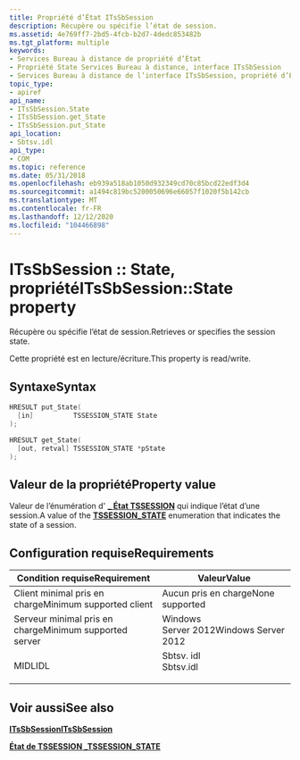 ```yaml
---
title: Propriété d’État ITsSbSession
description: Récupère ou spécifie l’état de session.
ms.assetid: 4e769ff7-2bd5-4fcb-b2d7-4dedc853482b
ms.tgt_platform: multiple
keywords:
- Services Bureau à distance de propriété d’État
- Propriété State Services Bureau à distance, interface ITsSbSession
- Services Bureau à distance de l’interface ITsSbSession, propriété d’État
topic_type:
- apiref
api_name:
- ITsSbSession.State
- ITsSbSession.get_State
- ITsSbSession.put_State
api_location:
- Sbtsv.idl
api_type:
- COM
ms.topic: reference
ms.date: 05/31/2018
ms.openlocfilehash: eb939a518ab1050d932349cd70c85bcd22edf3d4
ms.sourcegitcommit: a1494c819bc5200050696e66057f1020f5b142cb
ms.translationtype: MT
ms.contentlocale: fr-FR
ms.lasthandoff: 12/12/2020
ms.locfileid: "104466898"
---
```

# <a name="itssbsessionstate-property"></a><span data-ttu-id="7cd58-106">ITsSbSession :: State, propriété</span><span class="sxs-lookup"><span data-stu-id="7cd58-106">ITsSbSession::State property</span></span>

<span data-ttu-id="7cd58-107">Récupère ou spécifie l’état de session.</span><span class="sxs-lookup"><span data-stu-id="7cd58-107">Retrieves or specifies the session state.</span></span>

<span data-ttu-id="7cd58-108">Cette propriété est en lecture/écriture.</span><span class="sxs-lookup"><span data-stu-id="7cd58-108">This property is read/write.</span></span>

## <a name="syntax"></a><span data-ttu-id="7cd58-109">Syntaxe</span><span class="sxs-lookup"><span data-stu-id="7cd58-109">Syntax</span></span>


```C++
HRESULT put_State(
  [in]          TSSESSION_STATE State
);

HRESULT get_State(
  [out, retval] TSSESSION_STATE *pState
);
```



## <a name="property-value"></a><span data-ttu-id="7cd58-110">Valeur de la propriété</span><span class="sxs-lookup"><span data-stu-id="7cd58-110">Property value</span></span>

<span data-ttu-id="7cd58-111">Valeur de l’énumération d' [**\_ État TSSESSION**](/windows/desktop/api/SessDirPublicTypes/ne-sessdirpublictypes-tssession_state) qui indique l’état d’une session.</span><span class="sxs-lookup"><span data-stu-id="7cd58-111">A value of the [**TSSESSION\_STATE**](/windows/desktop/api/SessDirPublicTypes/ne-sessdirpublictypes-tssession_state) enumeration that indicates the state of a session.</span></span>

## <a name="requirements"></a><span data-ttu-id="7cd58-112">Configuration requise</span><span class="sxs-lookup"><span data-stu-id="7cd58-112">Requirements</span></span>



| <span data-ttu-id="7cd58-113">Condition requise</span><span class="sxs-lookup"><span data-stu-id="7cd58-113">Requirement</span></span> | <span data-ttu-id="7cd58-114">Valeur</span><span class="sxs-lookup"><span data-stu-id="7cd58-114">Value</span></span> |
|-------------------------------------|--------------------------------------------------------------------------------------|
| <span data-ttu-id="7cd58-115">Client minimal pris en charge</span><span class="sxs-lookup"><span data-stu-id="7cd58-115">Minimum supported client</span></span><br/> | <span data-ttu-id="7cd58-116">Aucun pris en charge</span><span class="sxs-lookup"><span data-stu-id="7cd58-116">None supported</span></span><br/>                                                            |
| <span data-ttu-id="7cd58-117">Serveur minimal pris en charge</span><span class="sxs-lookup"><span data-stu-id="7cd58-117">Minimum supported server</span></span><br/> | <span data-ttu-id="7cd58-118">Windows Server 2012</span><span class="sxs-lookup"><span data-stu-id="7cd58-118">Windows Server 2012</span></span><br/>                                                       |
| <span data-ttu-id="7cd58-119">MIDL</span><span class="sxs-lookup"><span data-stu-id="7cd58-119">IDL</span></span><br/>                      | <dl> <span data-ttu-id="7cd58-120"><dt>Sbtsv. idl</dt></span><span class="sxs-lookup"><span data-stu-id="7cd58-120"><dt>Sbtsv.idl</dt></span></span> </dl> |



## <a name="see-also"></a><span data-ttu-id="7cd58-121">Voir aussi</span><span class="sxs-lookup"><span data-stu-id="7cd58-121">See also</span></span>

<dl> <dt>

[<span data-ttu-id="7cd58-122">**ITsSbSession**</span><span class="sxs-lookup"><span data-stu-id="7cd58-122">**ITsSbSession**</span></span>](/windows/desktop/api/sbtsv/nn-sbtsv-itssbsession)
</dt> <dt>

[<span data-ttu-id="7cd58-123">**État de TSSESSION \_**</span><span class="sxs-lookup"><span data-stu-id="7cd58-123">**TSSESSION\_STATE**</span></span>](/windows/desktop/api/SessDirPublicTypes/ne-sessdirpublictypes-tssession_state)
</dt> </dl>

 

 





